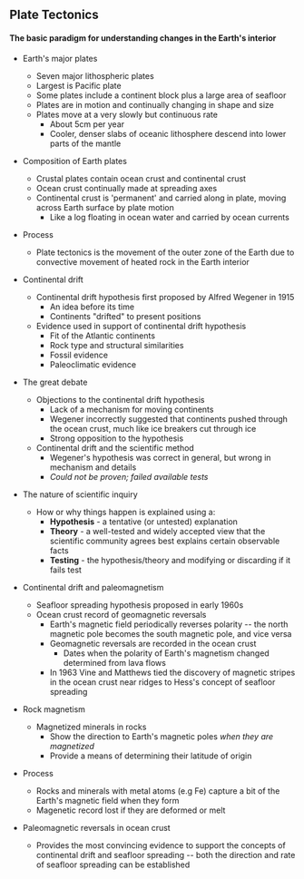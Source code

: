 ## Plate Tectonics
#### The basic paradigm for understanding changes in the Earth's interior

* Earth's major plates
	* Seven major lithospheric plates
	* Largest is Pacific plate
	* Some plates include a continent block plus a large area of seafloor
	* Plates are in motion and continually changing in shape and size
	* Plates move at a very slowly but continuous rate
		* About 5cm per year
		* Cooler, denser slabs of oceanic lithosphere descend into lower parts of the mantle

* Composition of Earth plates
	* Crustal plates contain ocean crust and continental crust
	* Ocean crust continually made at spreading axes
	* Continental crust is 'permanent' and carried along in plate, moving across Earth surface by plate motion
		* Like a log floating in ocean water and carried by ocean currents

* Process
	* Plate tectonics is the movement of the outer zone of the Earth due to convective movement of heated rock in the Earth interior

* Continental drift
	* Continental drift hypothesis first proposed by Alfred Wegener in 1915
		* An idea before its time
		* Continents "drifted" to present positions
	* Evidence used in support of continental drift hypothesis
		* Fit of the Atlantic continents
		* Rock type and structural similarities
		* Fossil evidence
		* Paleoclimatic evidence

* The great debate
	* Objections to the continental drift hypothesis
		* Lack of a mechanism for moving continents
		* Wegener incorrectly suggested that continents pushed through the ocean crust, much like ice breakers cut through ice
		* Strong opposition to the hypothesis
	* Continental drift and the scientific method
		* Wegener's hypothesis was correct in general, but wrong in mechanism and details
		* *Could not be proven; failed available tests*

* The nature of scientific inquiry
	* How or why things happen is explained using a: 
		* **Hypothesis** - a tentative (or untested) explanation
		* **Theory** - a well-tested and widely accepted view that the scientific community agrees best explains certain observable facts
		* **Testing** - the hypothesis/theory and modifying or discarding if it fails test

* Continental drift and paleomagnetism
	* Seafloor spreading hypothesis proposed in early 1960s
	* Ocean crust record of geomagnetic reversals
		* Earth's magnetic field periodically reverses polarity -- the north magnetic pole becomes the south magnetic pole, and vice versa
		* Geomagnetic reversals are recorded in the ocean crust
			* Dates when the polarity of Earth's magnetism changed determined from lava flows
		* In 1963 Vine and Matthews tied the discovery of magnetic stripes in the ocean crust near ridges to Hess's concept of seafloor spreading

* Rock magnetism
	* Magnetized minerals in rocks
		* Show the direction to Earth's magnetic poles *when they are magnetized*
		* Provide a means of determining their latitude of origin

* Process
	* Rocks and minerals with metal atoms (e.g Fe) capture a bit of the Earth's magnetic field when they form 
	* Magenetic record lost if they are deformed or melt

* Paleomagnetic reversals in ocean crust
	* Provides the most convincing evidence to support the concepts of continental drift and seafloor spreading -- both the direction and rate of seafloor spreading can be established
